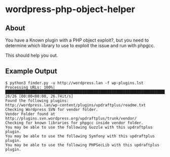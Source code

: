 # wordpress-php-object-helper

About
---

You have a Known plugin with a PHP object exploit?, but you need to determine which library to use to exploit the issue and run with phpgcc.

This should help you out.

Example Output
----

```
$ python3 finder.py -u http://wordpress.lan -f wp-plugins.lst
Processing URLs: 100%|█████████████████████████████████████████████████████████████████████████████████████████████████████████████████████████████████████████████████████████████████████████████████████████████████████████████████████████████████████████████████████████████████████████████████████████████████████████████████████████████████████████████████████████████| 26/26 [00:00<00:00, 26.74it/s]
Found the following plugins:
http://wordpress.lan/wp-content/plugins/updraftplus/readme.txt
Checking Wordpress SVN for vendor folder.
Vendor Folder found at http://plugins.svn.wordpress.org/updraftplus/trunk/vendor/
Checking for known libraries for phpgcc inside vendor folder.
You may be able to use the following Guzzle with this updraftplus plugin.
You may be able to use the following Symfony with this updraftplus plugin.
You may be able to use the following PHPSecLib with this updraftplus plugin.
```
